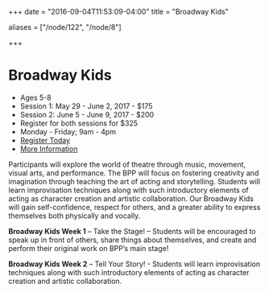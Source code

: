 +++
date = "2016-09-04T11:53:09-04:00"
title = "Broadway Kids"

aliases = ["/node/122", "/node/8"]

+++

# Broadway Kids

* Ages 5-8
* Session 1: May 29 - June 2, 2017 - $175
* Session 2: June 5 - June 9, 2017 - $200
* Register for both sessions for $325
* Monday - Friday; 9am - 4pm
* [Register Today](https://www.ivytech.edu/files/bl-cllregistrationandparticipationFORMS.pdf)
* [More Information](mailto:education@newplays.org)

Participants will explore the world of theatre through music, movement, visual arts, and performance. The BPP will focus on fostering creativity and imagination through teaching the art of acting and storytelling. Students will learn improvisation techniques along with such introductory elements of acting as character creation and artistic collaboration. Our Broadway Kids will gain self-confidence, respect for others, and a greater ability to express themselves both physically and vocally.

**Broadway Kids Week 1** – Take the Stage! – Students will be encouraged to speak up in front of others, share things about themselves, and create and perform their original work on BPP’s main stage!

**Broadway Kids Week 2** – Tell Your Story! - Students will learn improvisation techniques along with such introductory elements of acting as character creation and artistic collaboration.
